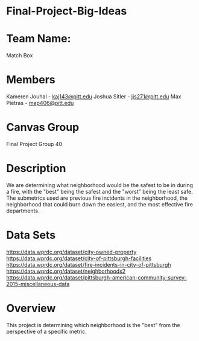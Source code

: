 # Final-Project-Big-Ideas

# Team Name:
Match Box

# Members
Kameren Jouhal - kaj143@pitt.edu
Joshua Sitler - jjs271@pitt.edu
Max Pietras - map406@pitt.edu

# Canvas Group
Final Project Group 40

# Description
We are determining what neighborhood would be the safest to be in during a fire, with the "best" being the safest and the "worst" being the least safe.
The submetrics used are previous fire incidents in the neighborhood, the neighborhood that could burn down the easiest, and the most effective fire departments.

# Data Sets
https://data.wprdc.org/dataset/city-owned-property
https://data.wprdc.org/dataset/city-of-pittsburgh-facilities
https://data.wprdc.org/dataset/fire-incidents-in-city-of-pittsburgh
https://data.wprdc.org/dataset/neighborhoods2
https://data.wprdc.org/dataset/pittsburgh-american-community-survey-2015-miscellaneous-data

# Overview
This project is determining which neighborhood is the "best" from the perspective of a specific metric.
